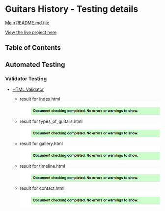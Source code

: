 # Guitars History - Testing details

[Main README.md file](README.md)

[View the live project here](https://mariaarnesson.github.io/portfolio1-guitars_history-website/)

## Table of Contents

## Automated Testing

### Validator Testing

- [HTML Validator](https://validator.w3.org/#validate_by_input)

    - result for index.html
    ![validator_index](assets/images/validator_html.png)
    - result for types_of_guitars.html
    ![validator_types](assets/images/validator_html.png)
    - result for gallery.html
    ![validator_gallery](assets/images/validator_html.png)
    - result for timeline.html
    ![validator_timeline](assets/images/validator_html.png)
    - result for contact.html
    ![validator_contact](assets/images/validator_html.png)